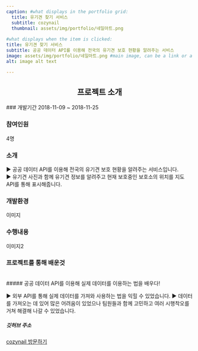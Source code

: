 ```yaml
---
caption: #what displays in the portfolio grid:
  title: 유기견 찾기 서비스
  subtitle: cozynail
  thumbnail: assets/img/portfolio/네일아트.png
  
#what displays when the item is clicked:
title: 유기견 찾기 서비스
subtitle: 공공 데이터 API를 이용해 전국의 유기견 보호 현황을 알려주는 서비스
image: assets/img/portfolio/네일아트.png #main image, can be a link or a file in assets/img/portfolio
alt: image alt text

---
```

<h2 style="text-align: center"> 프로젝트 소개</h2>
### 개발기간
2018-11-09 ~ 2018-11-25

### 참여인원
4명

### 소개
<p class="item-intro">
▶ 공공 데이터 API를 이용해 전국의 유기견 보호 현황을 알려주는 서비스입니다.<br>
▶ 유기견 사진과 함께 유기견 정보를 알려주고 현재 보호중인 보호소의 위치를 지도 API를 통해 표시해줍니다.<br>
</p>

### 개발환경
이미지

### 수행내용
이미지2

### 프로젝트를 통해 배운것

<br>
##### 공공 데이터 API를 이용해 실제 데이터를 이용하는 법을 배우다!
<p class="item-intro">
▶ 외부 API를 통해 실제 데이터를 가져와 사용하는 법을 익힐 수 있었습니다.
▶ 데이터를 가져오는 데 있어 많은 어려움이 있었으나 팀원들과 함께 고민하고 여러 시행착오를 거쳐 해결해 나갈 수 있었습니다.
</p>

##### 깃허브 주소
[cozynail 방문하기]( https://github.com/hwangsero/cozynail"https://github.com/hwangsero/cozynail")
